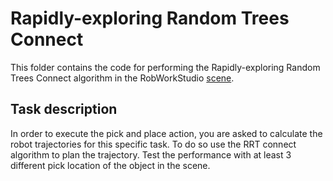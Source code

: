 # Rapidly-exploring Random Trees Connect

This folder contains the code for performing the Rapidly-exploring Random Trees Connect algorithm in the RobWorkStudio [scene](Project_WorkCell/scene.wv.xml).

## Task description

In order to execute the pick and place action, you are asked to calculate the robot trajectories for this specific task.
To do so use the RRT connect algorithm to plan the trajectory.
Test the performance with at least 3 different pick location of the object in the scene.
